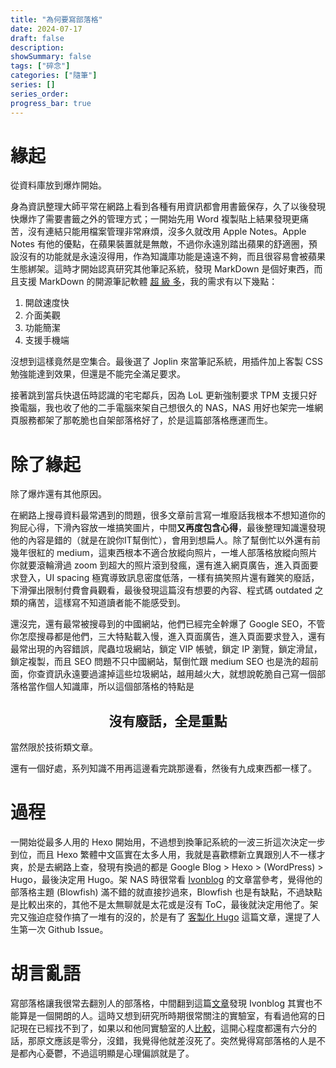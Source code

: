 ```yaml
---
title: "為何要寫部落格"
date: 2024-07-17
draft: false
description: 
showSummary: false
tags: ["碎念"]
categories: ["隨筆"]
series: []
series_order: 
progress_bar: true
---
```


# 緣起

從資料庫放到爆炸開始。

身為資訊整理大師平常在網路上看到各種有用資訊都會用書籤保存，久了以後發現快爆炸了需要書籤之外的管理方式；一開始先用 Word 複製貼上結果發現更痛苦，沒有連結只能用檔案管理非常麻煩，沒多久就改用 Apple Notes。Apple Notes 有他的優點，在蘋果裝置就是無敵，不過你永遠別踏出蘋果的舒適圈，預設沒有的功能就是永遠沒得用，作為知識庫功能是遠遠不夠，而且很容易會被蘋果生態綁架。這時才開始認真研究其他筆記系統，發現 MarkDown 是個好東西，而且支援 MarkDown 的開源筆記軟體 [超 級 多](https://www.youtube.com/watch?v=oGF_qp10Qtc)，我的需求有以下幾點：

1. 開啟速度快
2. 介面美觀
3. 功能簡潔
4. 支援手機端

沒想到這樣竟然是空集合。最後選了 Joplin 來當筆記系統，用插件加上客製 CSS 勉強能達到效果，但還是不能完全滿足要求。

接著跳到當兵快退伍時認識的宅宅鄰兵，因為 LoL 更新強制要求 TPM 支援只好換電腦，我也收了他的二手電腦來架自己想很久的 NAS，NAS 用好也架完一堆網頁服務都架了那乾脆也自架部落格好了，於是這篇部落格應運而生。

# 除了緣起

除了爆炸還有其他原因。

在網路上搜尋資料最常遇到的問題，很多文章前言寫一堆廢話我根本不想知道你的狗屁心得，下滑內容放一堆搞笑圖片，中間**又再度包含心得**，最後整理知識還發現他的內容是錯的（就是在說你IT幫倒忙），會用到想扁人。除了幫倒忙以外還有前幾年很紅的 medium，這東西根本不適合放縱向照片，一堆人部落格放縱向照片你就要滾輪滑過 zoom 到超大的照片滾到發瘋，還有進入網頁廣告，進入頁面要求登入，UI spacing 極寬導致訊息密度低落，一樣有搞笑照片還有難笑的廢話，下滑彈出限制付費會員觀看，最後發現這篇沒有想要的內容、程式碼 outdated 之類的痛苦，這樣寫不知道讀者能不能感受到。

還沒完，還有最常被搜尋到的中國網站，他們已經完全幹爆了 Google SEO，不管你怎麼搜尋都是他們，三大特點載入慢，進入頁面廣告，進入頁面要求登入，還有最常出現的內容錯誤，爬蟲垃圾網站，鎖定 VIP 帳號，鎖定 IP 瀏覽，鎖定滑鼠，鎖定複製，而且 SEO 問題不只中國網站，幫倒忙跟 medium SEO 也是洗的超前面，你查資訊永遠要過濾掉這些垃圾網站，越用越火大，就想說乾脆自己寫一個部落格當作個人知識庫，所以這個部落格的特點是

<center><h2> 沒有廢話，全是重點 </h2></center>

當然限於技術類文章。

還有一個好處，系列知識不用再這邊看完跳那邊看，然後有九成東西都一樣了。

# 過程

一開始從最多人用的 Hexo 開始用，不過想到換筆記系統的一波三折這次決定一步到位，而且 Hexo 繁體中文區實在太多人用，我就是喜歡標新立異跟別人不一樣才爽，於是去網路上查，發現有換過的都是 Google Blog > Hexo > (WordPress) > Hugo，最後決定用 Hugo。架 NAS 時很常看 [Ivonblog](https://ivonblog.com/) 的文章當參考，覺得他的部落格主題 (Blowfish) 滿不錯的就直接抄過來，Blowfish 也是有缺點，不過缺點是比較出來的，其他不是太無聊就是太花或是沒有 ToC，最後就決定用他了。架完又強迫症發作搞了一堆有的沒的，於是有了 [客製化 Hugo](/posts/hugo-blowfish-features) 這篇文章，還提了人生第一次 Github Issue。

# 胡言亂語

寫部落格讓我很常去翻別人的部落格，中間翻到這篇[文章](https://ivonblog.com/posts/how-do-i-learn-english-3/)發現 Ivonblog 其實也不能算是一個開朗的人。這時又想到研究所時期很常關注的實驗室，有看過他寫的日記現在已經找不到了，如果以和他同實驗室的人[比較](https://scliubit.github.io/2023/01/08/yr2022/)，這開心程度都還有六分的話，那原文應該是零分，沒錯，我覺得他就差沒死了。突然覺得寫部落格的人是不是都內心憂鬱，不過這明顯是心理偏誤就是了。
